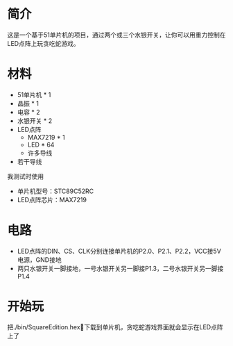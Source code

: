 # 简介
这是一个基于51单片机的项目，通过两个或三个水银开关，让你可以用重力控制在LED点阵上玩贪吃蛇游戏。
# 材料
* 51单片机	\* 1
* 晶振		\* 1
* 电容	\* 2
* 水银开关	\* 2
* LED点阵
	* MAX7219   \* 1
	* LED   \* 64  
	* 许多导线
* 若干导线  

我测试时使用
+ 单片机型号：STC89C52RC
+ LED点阵芯片：MAX7219


# 电路
+ LED点阵的DIN、CS、CLK分别连接单片机的P2.0、P2.1、P2.2，VCC接5V电源，GND接地
+ 两只水银开关一脚接地，一号水银开关另一脚接P1.3，二号水银开关另一脚接P1.4

# 开始玩
把./bin/SquareEdition.hex下载到单片机，贪吃蛇游戏界面就会显示在LED点阵上了